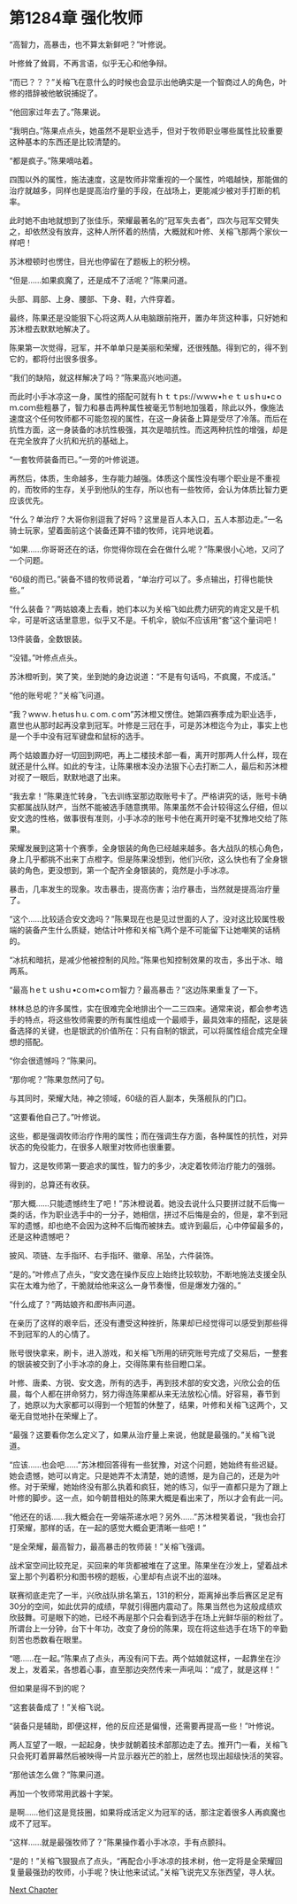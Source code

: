 # 第1284章 强化牧师

“高智力，高暴击，也不算太新鲜吧？”叶修说。

叶修耸了耸肩，不再言语，似乎无心和他争辩。

“而已？？？”关榕飞在意什么的时候也会显示出他确实是一个智商过人的角色，叶修的措辞被他敏锐捕捉了。

“他回家过年去了。”陈果说。

“我明白。”陈果点点头，她虽然不是职业选手，但对于牧师职业哪些属性比较重要这种基本的东西还是比较清楚的。

“都是疯子。”陈果嘀咕着。

四围以外的属性，施法速度，这是牧师非常重视的一个属性，吟唱越快，那能做的治疗就越多，同样也是提高治疗量的手段，在战场上，更能减少被对手打断的机率。

此时她不由地就想到了张佳乐，荣耀最著名的“冠军失去者”，四次与冠军交臂失之，却依然没有放弃，这种人所怀着的热情，大概就和叶修、关榕飞那两个家伙一样吧！

苏沐橙顿时也愣住，目光也停留在了题板上的积分榜。

“但是……如果疯魔了，还是成不了活呢？”陈果问道。

头部、肩部、上身、腰部、下身、鞋，六件穿着。

最终，陈果还是没能狠下心将这两人从电脑跟前拖开，置办年货这种事，只好她和苏沐橙去默默地解决了。

陈果第一次觉得，冠军，并不单单只是美丽和荣耀，还很残酷。得到它的，得不到它的，都将付出很多很多。

“我们的缺陷，就这样解决了吗？”陈果高兴地问道。

而此时小手冰凉这一身，属性的搭配可就有ｈｔｔps://ｗwｗ•hｅｔｕsｈu•cｏｍ.coｍ些粗暴了，智力和暴击两种属性被毫无节制地加强着，除此以外，像施法速度这个任何牧师都不可能忽视的属性，在这一身装备上算是受尽了冷落。而后在抗性方面，这一身装备的冰抗性极强，其次是暗抗性。而这两种抗性的增强，却是在完全放弃了火抗和光抗的基础上。

“一套牧师装备而已。”一旁的叶修说道。

再然后，体质，生命越多，生存能力越强。体质这个属性没有哪个职业是不重视的，而牧师的生存，关乎到他队的生存，所以也有一些牧师，会认为体质比智力更应该优先。

“什么？单治疗？大哥你别逗我了好吗？这里是百人本入口，五人本那边走。”一名骑士玩家，望着面前这个装备还算不错的牧师，诧异地说着。

“如果……你哥哥还在的话，你觉得你现在会在做什么呢？”陈果很小心地，又问了一个问题。

“60级的而已。”装备不错的牧师说着，“单治疗可以了。多点输出，打得也能快些。”

“什么装备？”两姑娘凑上去看，她们本以为关榕飞如此费力研究的肯定又是千机伞，可是听这话里意思，似乎又不是。千机伞，貌似不应该用“套”这个量词吧！

13件装备，全数银装。

“没错。”叶修点点头。

苏沐橙听到，笑了笑，坐到她的身边说道：“不是有句话吗，不疯魔，不成活。”

“他的账号呢？”关榕飞问道。

“我？wwｗ.ｈetusｈu.ｃom.ｃoｍ”苏沐橙又愣住。她第四赛季成为职业选手，嘉世也从那时起再没拿到冠军。叶修是三冠在手，可是苏沐橙迄今为止，事实上也是一个手中没有冠军键盘和鼠标的选手。

两个姑娘置办好一切回到网吧，再上二楼技术部一看，离开时那两人什么样，现在就还是什么样。如此的专注，让陈果根本没办法狠下心去打断二人，最后和苏沐橙对视了一眼后，默默地退了出来。

“我去拿！”陈果连忙转身，飞去训练室那边取账号卡了。严格讲究的话，账号卡确实都属战队财产，当然不能被选手随意携带。陈果虽然不会计较得这么仔细，但以安文逸的性格，做事很有准则，小手冰凉的账号卡他在离开时毫不犹豫地交给了陈果。

荣耀发展到这第十个赛季，全身银装的角色已经越来越多。各大战队的核心角色，身上几乎都挑不出来丁点橙字。但是陈果没想到，他们兴欣，这么快也有了全身银装的角色，更没想到，第一个配齐全身银装的，竟然是小手冰凉。

暴击，几率发生的现象。攻击暴击，提高伤害；治疗暴击，当然就是提高治疗量了。

“这个……比较适合安文逸吗？”陈果现在也是见过世面的人了，没对这比较属性极端的装备产生什么质疑，她估计叶修和关榕飞两个是不可能留下让她嘲笑的话柄的。

“冰抗和暗抗，是减少他被控制的风险。”陈果也知控制效果的攻击，多出于冰、暗两系。

“最高ｈeｔｕshｕ•cｏm•cｏｍ智力？最高暴击？”这边陈果重复了一下。

林林总总的许多属性，实在很难完全地排出个一二三四来。通常来说，都会参考选手的特点，将这些牧师需要的所有属性组成一个最顺手，最具效率的搭配，这是装备选择的关键，也是银武的价值所在：只有自制的银武，可以将属性组合成完全理想的搭配。

“你会很遗憾吗？”陈果问。

“那你呢？”陈果忽然问了句。

与其同时，荣耀大陆，神之领域，60级的百人副本，失落舰队的门口。

“这要看他自己了。”叶修说。

这些，都是强调牧师治疗作用的属性；而在强调生存方面，各种属性的抗性，对异状态的免役能力，在很多人眼里对牧师也很重要。

智力，这是牧师第一要追求的属性，智力的多少，决定着牧师治疗能力的强弱。

得到的，总算还有收获。

“那大概……只能遗憾终生了吧！”苏沐橙说着。她没去说什么只要拼过就不后悔一类的话，作为职业选手中的一分子，她相信，拼过不后悔是会的，但是，拿不到冠军的遗憾，却也绝不会因为这种不后悔而被抹去。或许到最后，心中停留最多的，还是这种遗憾吧？

披风、项链、左手指环、右手指环、徽章、吊坠，六件装饰。

“是的。”叶修点了点头，“安文逸在操作反应上始终比较软肋，不断地施法支援全队实在太难为他了，干脆就给他来这么一身节奏慢，但是爆发力强的。”

“什么成了？”两姑娘齐和*图*书声问道。

在亲历了这样的艰辛后，还没有遭受这种挫折，陈果却已经觉得可以感受到那些得不到冠军的人的心情了。

账号很快拿来，刷卡，进入游戏，和关榕飞所用的研究账号完成了交易后，一整套的银装被交到了小手冰凉的身上，交得陈果有些目瞪口呆。

叶修、唐柔、方锐、安文逸，所有的选手，再到技术部的安文逸，兴欣公会的伍晨，每个人都在拼命努力，努力得连陈果都从来无法放松心情。好容易，春节到了，她原以为大家都可以得到一个短暂的休整了，结果，叶修和关榕飞这两个，又毫无自觉地扑在荣耀上了。

“最强？这要看你怎么定义了，如果从治疗量上来说，他就是最强的。”关榕飞说道。

“应该……也会吧……”苏沐橙回答得有一些犹豫，对这个问题，她始终有些迟疑。她会遗憾，她可以肯定。只是她弄不太清楚，她的遗憾，是为自己的，还是为叶修。对于荣耀，她始终没有那么执着和疯狂，她的练习，似乎一直都只是为了跟上叶修的脚步。这一点，如今朝昔相处的陈果大概是看出来了，所以才会有此一问。

“他还在的话……我大概会在一旁端茶递水吧？另外……”苏沐橙笑着说，“我也会打打荣耀，那样的话，在一起的感觉大概会更清晰一些吧！”

“是全荣耀，最高智力，最高暴击的牧师装！”关榕飞强调。

战术室空间比较充足，买回来的年货都被堆在了这里。陈果坐在沙发上，望着战术室上那个列着积分和图书榜的题板，心里却有点说不出的滋味。

联赛彻底走完了一半，兴欣战队排名第五，131的积分，距离掉出季后赛区足足有30分的空间，如此优异的成绩，早就引得圈内震动了。陈果当然也为这般成绩欢欣鼓舞。可是眼下的她，已经不再是那个只会看到选手在场上光鲜华丽的粉丝了。所谓台上一分钟，台下十年功，改变了身份的陈果，现在将这些选手在场下的辛勤刻苦也悉数看在眼里。

“嗯……在一起。”陈果点了点头，再没有问下去。两个姑娘就这样，一起靠坐在沙发上，发着呆，各想着心事，直至那边突然传来一声吼叫：“成了，就是这样！”

但如果是得不到的呢？

“这套装备成了！”关榕飞说。

“装备只是辅助，即便这样，他的反应还是偏慢，还需要再提高一些！”叶修说。

两人互望了一眼，一起起身，快步就朝着技术部那边走了去。推开门一看，关榕飞只会死盯着屏幕然后被映得一片显示器光芒的脸上，居然也现出超级快活的笑容。

“那他该怎么做？”陈果问道。

再加一个牧师常用武器十字架。

是啊……他们这是竞技圈，如果将成活定义为冠军的话，那注定着很多人再疯魔也成不了冠军。

“这样……就是最强牧师了？”陈果操作着小手冰凉，手有点颤抖。

“是的！”关榕飞狠狠点了点头，“再配合小手冰凉的技术树，他一定将是全荣耀回复量最强劲的牧师，小手呢？快让他来试试。”关榕飞说完又东张西望，寻人状。



[Next Chapter](%E7%AC%AC1285%E7%AB%A0%20%E5%9D%91%E7%88%B9%E6%B2%BB%E7%96%97.md)